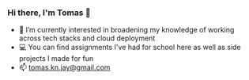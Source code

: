 ### Hi there, I'm Tomas 👋

- 🌱 I’m currently interested in broadening my knowledge of working across tech stacks and cloud deployment
- 💻 You can find assignments I've had for school here as well as side projects I made for fun
- 📫 tomas.kn.jay@gmail.com
